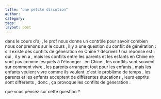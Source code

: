 ```yaml
---
title: "une petite discution"
author:
category: 
tags: 
layout: post
---
```

dans le cours d'aj , le prof nous donne un contrôle pour savoir combien nous conprenons sur le cours , il y a une question du conflit de génération : s'il existe des conflits de géneration en Chine ? décrivez !
ma réponse est : oui , il y en a , mais les conflits entre les parents et les esfants en Chine ne sont pas comme lesquels à l'éteanger . en Chine , les conflits sont souvent sur comment vivre , les parents arrangent tout pour les enfants , mais les enfants veulent vivre comme ils veulent ,c'est le problème de temps , les parents et les enfants acceptent de différentes étucations , leurs esprits sont différents , donc , ça provoque les conflits de géneration . 

que vous pensez sur cette question ?

